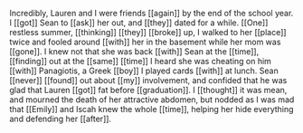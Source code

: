 Incredibly, Lauren and I were friends [[again]] by the end of the school year. I [[got]] Sean to [[ask]] her out, and [[they]] dated for a while. [[One]] restless summer, [[thinking]] [[they]] [[broke]] up, I walked to her [[place]] twice and fooled around [[with]] her in the basement while her mom was [[gone]]. I knew not that she was back [[with]] Sean at the [[time]], [[finding]] out at the [[same]] [[time]] I heard she was cheating on him [[with]] Panagiotis, a Greek [[boy]] I played cards [[with]] at lunch. Sean [[never]] [[found]] out about [[my]] involvement, and confided that he was glad that Lauren [[got]] fat before [[graduation]]. I [[thought]] it was mean, and mourned the death of her attractive abdomen, but nodded as I was mad that [[Emily]] and Iscah knew the whole [[time]], helping her hide everything and defending her [[after]].  